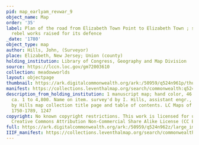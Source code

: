 ```yaml
---
pid: map_earlyam_revwar_9
object_name: Map
order: '35'
label: Plan of the road from Elizabeth Town Point to Elizabeth Town ; shewing the
  rebel works raised for its defence
_date: '1780'
object_type: map
author: Hills, John, (Surveyor)
place: Elizabeth, New Jersey; Union (county)
holding_institution: Library of Congress, Geography and Map Division
source: https://lccn.loc.gov/gm72003610
collection: meadowworlds
layout: objectpage
thumbnail: https://ark.digitalcommonwealth.org/ark:/50959/q524n961p/thumbnail
manifest: https://collections.leventhalmap.org/search/commonwealth:q524n961p/manifest
description_from_holding_institution: 1 manuscript map; hand color, 46 x 64 cm. Scale
  ca. 1 to 4,800. Name on item. survey'd by I. Hills, assistant engr., 1780. Accompanied
  by Hills map collection title page and table of contents. LC Maps of North America,
  1750-1789, 1247
copyright: No known copyright restrictions. This work is licensed for use under a
  Creative Commons Attribution Non-Commercial Share Alike License (CC BY-NC-SA).
full: https://ark.digitalcommonwealth.org/ark:/50959/q524n962z/large_image
IIIF_manifest: https://collections.leventhalmap.org/search/commonwealth:q524n961p/manifest
---
```

